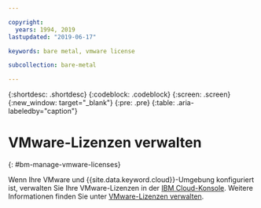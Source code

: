 ```yaml
---

copyright:
  years: 1994, 2019
lastupdated: "2019-06-17"

keywords: bare metal, vmware license

subcollection: bare-metal

---
```


{:shortdesc: .shortdesc}
{:codeblock: .codeblock}
{:screen: .screen}
{:new_window: target="_blank"}
{:pre: .pre}
{:table: .aria-labeledby="caption"}

# VMware-Lizenzen verwalten
{: #bm-manage-vmware-licenses}

Wenn Ihre VMware und {{site.data.keyword.cloud}}-Umgebung konfiguriert ist, verwalten Sie Ihre VMware-Lizenzen in der [IBM Cloud-Konsole](https://cloud.ibm.com). Weitere Informationen finden Sie unter [VMware-Lizenzen verwalten](/docs/infrastructure/vmware?topic=VMware-manage-vmware-licenses).
